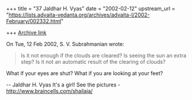 +++
title = "37 Jaldhar H. Vyas"
date = "2002-02-12"
upstream_url = "https://lists.advaita-vedanta.org/archives/advaita-l/2002-February/002332.html"

+++
[Archive link](https://lists.advaita-vedanta.org/archives/advaita-l/2002-February/002332.html)

On Tue, 12 Feb 2002, S. V. Subrahmanian wrote:

> Is it not enough if the clouds are cleared?  Is seeing the sun an extra step?
> Is it not an automatic result of the clearing of clouds?
>

What if your eyes are shut?  What if you are looking at your feet?

--
Jaldhar H. Vyas <jaldhar at braincells.com>
It's a girl! See the pictures - http://www.braincells.com/shailaja/

